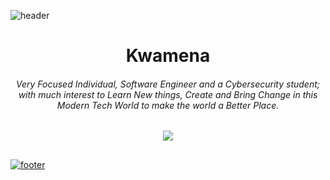 ![header](https://capsule-render.vercel.app/api?type=wave&color=gradient&height=300&section=header&text=LEARNING%20MODE%20&fontSize=80&animation=fadeIn&fontAlignY=26&desc=Everyone%20Is%20A%20Proponent%20Of%20Strong%20Encryption%20-%20Dorithy%20Denning!&descAlignY=45&descAlign=50)
<h1 align="center" <b>     Kwamena  </h1>

<!--<h2 align="center"> Last Seen :watch: Thursday, October 13, 11:09 AM UTC </h2> -->

<h6 align="center"> Very Focused Individual, Software Engineer and a Cybersecurity student; with much interest to Learn New things, Create and Bring Change in this Modern Tech World to make the world a Better Place. </h6>

<p align="center">
  <a href="https://github.com/DenverCoder1/readme-typing-svg"><img src="https://readme-typing-svg.herokuapp.com/?lines=%20When%20I%20Realize%20that,%20I%20Learn;Like%20Gandhi%20said,;%20Learn%20as%20If%20you%20Will%20live%20forever,;and%20Live%20as%20if%20it%20is%20your%20last%20day;%20No%20Great%20Man,;%20has%20Changed%20the%20Course%20of%20History;%20Without%20being%20pushed%20to%20the%20limits;%20OF%20HIS%20POTENTIAL.&font=Fira%20Code&center=true&width=440&height=45&color=white&vCenter=true&size=22">
</p>
	

<!--<img align="right" alt="GIF" src="./access_granted.gif" width="400" /> -->


<!--

##### Favorite Languages : 
<!--  <code><img src="https://raw.githubusercontent.com/devicons/devicon/master/icons/html5/html5-original-wordmark.svg" alt="html5" width="40"/></code> -->
<!-- <code><img src="https://raw.githubusercontent.com/devicons/devicon/master/icons/css3/css3-original-wordmark.svg" alt="css3" width="40"/></code>  -->
<!-- <code><img src="https://raw.githubusercontent.com/devicons/devicon/master/icons/python/python-original.svg" alt="python" width="40"/></code>
<code><img src="https://raw.githubusercontent.com/devicons/devicon/master/icons/java/java-original.svg" alt="javafx" width="40"/></code>
<!-- <code><img src="https://raw.githubusercontent.com/devicons/devicon/master/icons/mysql/mysql-original.svg" alt="mysql" width="40"/></code> -->
 
<!--
[![Linkedin Badge](https://img.shields.io/badge/-LinkedIn-0e76a8?style=flat-square&logo=Linkedin&logoColor=white)](https://www.linkedin.com/in/jacob-ato-kwamena-a-------)
[![Twitter Badge](https://img.shields.io/badge/-Twitter-00acee?style=flat-square&logo=Twitter&logoColor=white)](https://twitter.com/)
[![Telegram Badge](https://img.shields.io/badge/-Telegram-0088cc?style=flat-square&logo=Telegram&logoColor=white)](https://t.me/KWAMENA_11) -->
 
 
 <!--
##
<br /> <summary><b> 👨🏾‍💻🌈👨🏾‍💻⚡Most Used Languages 👨🏾‍💻🌈👨🏾‍💻⚡</b></summary> <br />
	 <img src = "https://github-readme-stats.vercel.app/api/top-langs/?username=Jake186&layout=compact&hide=Brainfuck&theme=tokyonight&hide_border=true&line_height=27&line_width=27"> <br>

##
  <summary><b> 💥💥 Github Streaks 💥💥</b></summary>
  <br />
 <!-- 
![GitHub streak stats](https://github-readme-streak-stats.herokuapp.com/?user=Jake186&theme=radical) 
	


<!--[![My Github Stats](https://github-readme-stats.vercel.app/api?username=Jake186&theme=radical)](https://github.com/Jake186/github-readme-stats) -->
<!--			
<img src="https://activity-graph.herokuapp.com/graph?username=Jake186&bg_color=radical&color=E32D39&line=DD0000&point=ffffff&area=true&hide_border=false"/>
<br/>
<!--   ![Profile views align="center"](https://gpvc.arturio.dev/Jake186)
-->
</details>
  
##
       



![footer](https://capsule-render.vercel.app/api?type=wave&color=gradient&height=200&section=footer&desc=I%20will%20Always%20remember%20&fontSize=80&animation=fadeIn&fontAlignY=26&descAlignY=95&descAlign=87) 

<!-- ![Jake186](https://raw.githubusercontent.com/Trilokia/Trilokia/379277808c61ef204768a61bbc5d25bc7798ccf1/bottom_header.svg) -->

